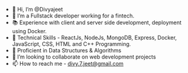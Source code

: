 - 👋 Hi, I’m @Divyajeet
- 👀 I’m a Fullstack developer working for a fintech.
- 📚 Experience with client and server side development, deployment using Docker.
- 🌱 Technical Skills  -  ReactJs, NodeJs, MongoDB, Express, Docker, JavaScript, CSS, HTML and C++ Programming.
- 🧨 Proficient in Data Structures & Algorithms
- 💞️ I’m looking to collaborate on web development projects
- 📫 How to reach me - divy.7.jeet@gmail.com
